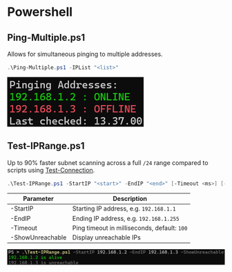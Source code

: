 # Powershell

## Ping-Multiple.ps1

Allows for simultaneous pinging to multiple addresses.
```powershell
.\Ping-Multiple.ps1 -IPList "<list>"
```
![Ping-Multiple result](./images/Ping-Multiple.png)

## Test-IPRange.ps1

Up to 90% faster subnet scanning across a full `/24` range compared to scripts using [Test-Connection](https://learn.microsoft.com/en-us/powershell/module/microsoft.powershell.management/test-connection?view=powershell-7.5).

```powershell
.\Test-IPRange.ps1 -StartIP "<start>" -EndIP "<end>" [-Timeout <ms>] [-ShowUnreachable]
```
| Parameter | Description |
| --------- | ----------- |
| -StartIP | Starting IP address, e.g. `192.168.1.1` |
| -EndIP | Ending IP address, e.g. `192.168.1.255` |
| -Timeout | Ping timeout in milliseconds, default: `100` |
| -ShowUnreachable | Display unreachable IPs |

![Test-IPRange result](./images/Test-IPRange.png)